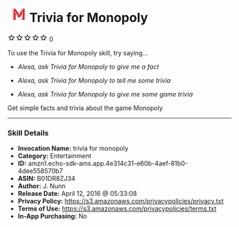# &nbsp;<img src="skill_icon" alt="Trivia for Monopoly icon" width="36"> Trivia for Monopoly
![0 stars](../../images/ic_star_border_black_18dp_1x.png)![0 stars](../../images/ic_star_border_black_18dp_1x.png)![0 stars](../../images/ic_star_border_black_18dp_1x.png)![0 stars](../../images/ic_star_border_black_18dp_1x.png)![0 stars](../../images/ic_star_border_black_18dp_1x.png) 0

To use the Trivia for Monopoly skill, try saying...

* *Alexa, ask Trivia for Monopoly to give me a fact*

* *Alexa, ask Trivia for Monopoly to tell me some trivia*

* *Alexa, ask Trivia for Monopoly to give me some game trivia*

Get simple facts and trivia about the game Monopoly

***

### Skill Details

* **Invocation Name:** trivia for monopoly
* **Category:** Entertainment
* **ID:** amzn1.echo-sdk-ams.app.4e314c31-e60b-4aef-81b0-4dee558570b7
* **ASIN:** B01DR8ZJ34
* **Author:** J. Nunn
* **Release Date:** April 12, 2016 @ 05:33:08
* **Privacy Policy:** https://s3.amazonaws.com/privacypolicies/privacy.txt
* **Terms of Use:** https://s3.amazonaws.com/privacypolicies/terms.txt
* **In-App Purchasing:** No
